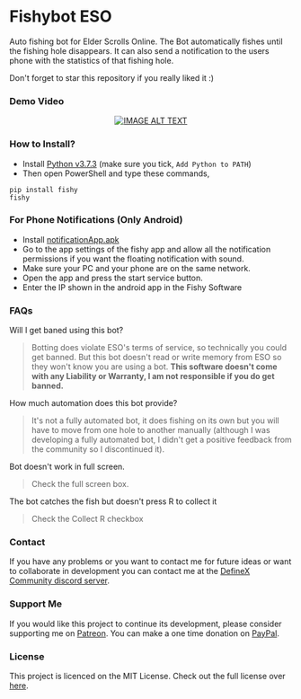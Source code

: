 # Fishybot ESO
Auto fishing bot for Elder Scrolls Online. The Bot automatically fishes until the fishing hole disappears.  It can also send a notification to the users phone with the statistics of that fishing hole.

Don't forget to star this repository if you really liked it :)

### Demo Video
<div align="center">
  <a href="https://www.youtube.com/watch?v=E4Y9BFhCICI"><img src="https://img.youtube.com/vi/E4Y9BFhCICI/0.jpg" alt="IMAGE ALT TEXT"></a>
</div>

### How to Install?

- Install [Python v3.7.3](https://www.python.org/downloads/release/python-373/) (make sure you tick, `Add Python to PATH`)
- Then open PowerShell and type these commands,
```
pip install fishy
fishy
```

### For Phone Notifications (Only Android)
- Install [notificationApp.apk](https://drive.google.com/open?id=1o8w3PQ8JPH_N85MTKO2UTyjhHd9E7Hq6)
- Go to the app settings of the fishy app and allow all the notification permissions if you want the floating notification with sound.
- Make sure your PC and your phone are on the same network.
- Open the app and press the start service button.
- Enter the IP shown in the android app in the Fishy Software

### FAQs
Will I get baned using this bot?

> Botting does violate ESO's terms of service, so technically you could get banned. But this bot doesn't read or write memory from ESO so they won't know you are using a bot. **This software doesn't come with any Liability or Warranty, I am not responsible if you do get banned.**

How much automation does this bot provide?

> It's not a fully automated bot, it does fishing on its own but you will have to move from one hole to another manually (although I was developing a fully automated bot, I didn't get a positive feedback from the community so I discontinued it).

Bot doesn't work in full screen.

> Check the full screen box.

The bot catches the fish but doesn't press R to collect it

> Check the Collect R checkbox

### Contact
If you have any problems or you want to contact me for future ideas or want to collaborate in development you can contact me at the [DefineX Community discord server](https://discord.gg/V6e2fpc).

### Support Me
If you would like this project to continue its development, please consider supporting me on [Patreon](https://www.patreon.com/AdamSaudagar).  You can make a one time donation on [PayPal](https://www.paypal.me/AdamSaudagar).

### License
This project is licenced on the MIT License. Check out the full license over [here](https://github.com/adsau59/fishyboteso/blob/master/LICENSE).